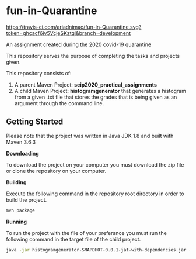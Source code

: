 

# fun-in-Quarantine

 https://travis-ci.com/ariadnimac/fun-in-Quarantine.svg?token=ghcacf6iv5VcjeSKztqj&branch=development
 

An assignment created during the 2020 covid-19 quarantine

This repository serves the purpose of completing the tasks and projects given. 

This repository consists of:

1. A parent Maven Project: **seip2020_practical_assignments**
2. A child Maven Project: **histogramgenerator** that generates a histogram from a given .txt file that stores the grades that is being given as an argument through the command line.

## Getting Started

Please note that the project was written in Java JDK 1.8 and built with Maven 3.6.3

**Downloading**

To download the project on your computer you must download the zip file or clone the repository on your computer.

**Building** 

Execute the following command in the repository root directory in order to build the project.

```sh
mvn package
```

**Running** 

To run the project with the file of your preferance you must run the following command in the target file of the child project.

```sh
java -jar histogramgenerator-SNAPDHOT-0.0.1-jat-with-dependencies.jar -the path to your file
```